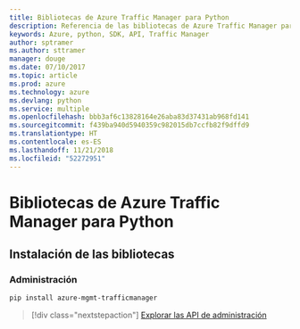 ```yaml
---
title: Bibliotecas de Azure Traffic Manager para Python
description: Referencia de las bibliotecas de Azure Traffic Manager para Python
keywords: Azure, python, SDK, API, Traffic Manager
author: sptramer
ms.author: sttramer
manager: douge
ms.date: 07/10/2017
ms.topic: article
ms.prod: azure
ms.technology: azure
ms.devlang: python
ms.service: multiple
ms.openlocfilehash: bbb3af6c13828164e26aba83d37431ab968fd141
ms.sourcegitcommit: f439ba940d5940359c982015db7ccfb82f9dffd9
ms.translationtype: HT
ms.contentlocale: es-ES
ms.lasthandoff: 11/21/2018
ms.locfileid: "52272951"
---
```

# <a name="azure-traffic-manager-libraries-for-python"></a>Bibliotecas de Azure Traffic Manager para Python

## <a name="install-the-libraries"></a>Instalación de las bibliotecas


### <a name="management"></a>Administración

```bash
pip install azure-mgmt-trafficmanager
```
> [!div class="nextstepaction"]
> [Explorar las API de administración](/python/api/overview/azure/trafficmanager/management)